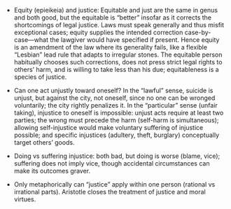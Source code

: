 - Equity (epieikeia) and justice: Equitable and just are the same in genus and both good, but the equitable is “better” insofar as it corrects the shortcomings of legal justice. Laws must speak generally and thus misfit exceptional cases; equity supplies the intended correction case-by-case—what the lawgiver would have specified if present. Hence equity is an amendment of the law where its generality fails, like a flexible “Lesbian” lead rule that adapts to irregular stones. The equitable person habitually chooses such corrections, does not press strict legal rights to others’ harm, and is willing to take less than his due; equitableness is a species of justice.

- Can one act unjustly toward oneself? In the “lawful” sense, suicide is unjust, but against the city, not oneself, since no one can be wronged voluntarily; the city rightly penalizes it. In the “particular” sense (unfair taking), injustice to oneself is impossible: unjust acts require at least two parties; the wrong must precede the harm (self-harm is simultaneous); allowing self-injustice would make voluntary suffering of injustice possible; and specific injustices (adultery, theft, burglary) conceptually target others’ goods.

- Doing vs suffering injustice: both bad, but doing is worse (blame, vice); suffering does not imply vice, though accidental circumstances can make its outcomes graver.

- Only metaphorically can “justice” apply within one person (rational vs irrational parts). Aristotle closes the treatment of justice and moral virtues.